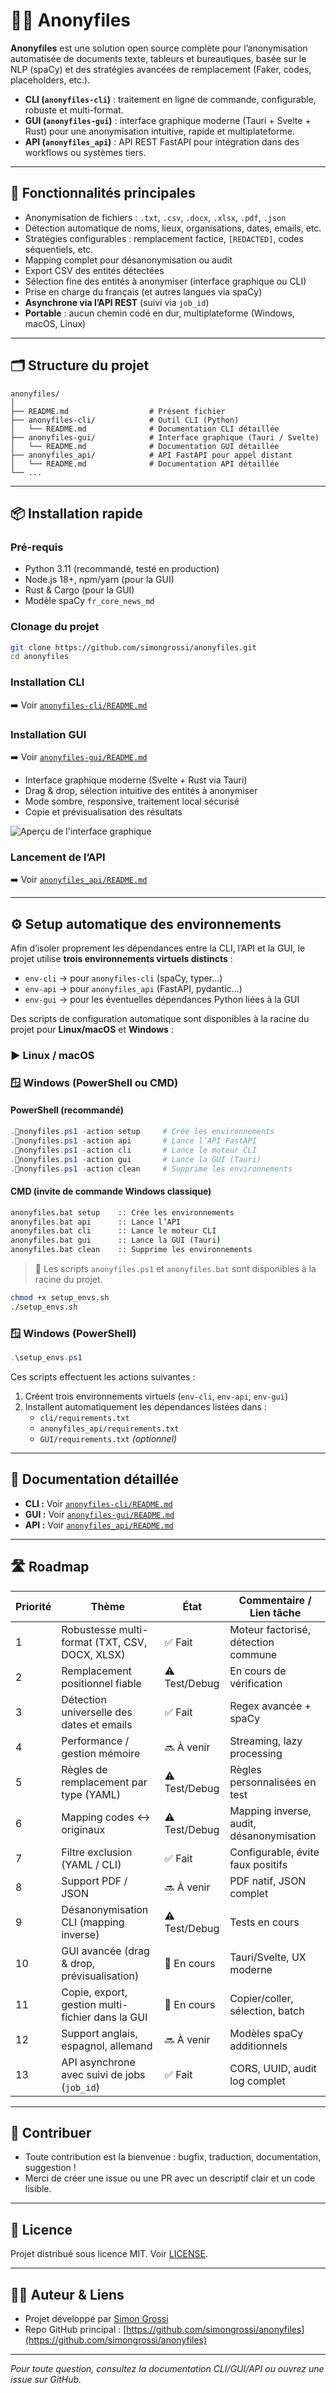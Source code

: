 # 🕵️‍♂️ Anonyfiles

**Anonyfiles** est une solution open source complète pour l’anonymisation automatisée de documents texte, tableurs et bureautiques, basée sur le NLP (spaCy) et des stratégies avancées de remplacement (Faker, codes, placeholders, etc.).

* **CLI (`anonyfiles-cli`)** : traitement en ligne de commande, configurable, robuste et multi-format.
* **GUI (`anonyfiles-gui`)** : interface graphique moderne (Tauri + Svelte + Rust) pour une anonymisation intuitive, rapide et multiplateforme.
* **API (`anonyfiles_api`)** : API REST FastAPI pour intégration dans des workflows ou systèmes tiers.

---

## 🚀 Fonctionnalités principales

* Anonymisation de fichiers : `.txt`, `.csv`, `.docx`, `.xlsx`, `.pdf`, `.json`
* Détection automatique de noms, lieux, organisations, dates, emails, etc.
* Stratégies configurables : remplacement factice, `[REDACTED]`, codes séquentiels, etc.
* Mapping complet pour désanonymisation ou audit
* Export CSV des entités détectées
* Sélection fine des entités à anonymiser (interface graphique ou CLI)
* Prise en charge du français (et autres langues via spaCy)
* **Asynchrone via l’API REST** (suivi via `job_id`)
* **Portable** : aucun chemin codé en dur, multiplateforme (Windows, macOS, Linux)

---

## 🗂️ Structure du projet

```plaintext
anonyfiles/
│
├── README.md                  # Présent fichier
├── anonyfiles-cli/            # Outil CLI (Python)
│   └── README.md              # Documentation CLI détaillée
├── anonyfiles-gui/            # Interface graphique (Tauri / Svelte)
│   └── README.md              # Documentation GUI détaillée
├── anonyfiles_api/            # API FastAPI pour appel distant
│   └── README.md              # Documentation API détaillée
└── ...
```

---

## 📦 Installation rapide

### Pré-requis

* Python 3.11 (recommandé, testé en production)
* Node.js 18+, npm/yarn (pour la GUI)
* Rust & Cargo (pour la GUI)
* Modèle spaCy `fr_core_news_md`

### Clonage du projet

```bash
git clone https://github.com/simongrossi/anonyfiles.git
cd anonyfiles
```

### Installation CLI

➡️ Voir [`anonyfiles-cli/README.md`](anonyfiles-cli/README.md)

### Installation GUI

➡️ Voir [`anonyfiles-gui/README.md`](anonyfiles-gui/README.md)

- Interface graphique moderne (Svelte + Rust via Tauri)
- Drag & drop, sélection intuitive des entités à anonymiser
- Mode sombre, responsive, traitement local sécurisé
- Copie et prévisualisation des résultats

![Aperçu de l'interface graphique](https://i.imgur.com/OEq7Q9W.jpeg)

### Lancement de l’API

➡️ Voir [`anonyfiles_api/README.md`](anonyfiles_api/README.md)

---

## ⚙️ Setup automatique des environnements

Afin d’isoler proprement les dépendances entre la CLI, l’API et la GUI, le projet utilise **trois environnements virtuels distincts** :

- `env-cli` → pour `anonyfiles-cli` (spaCy, typer…)
- `env-api` → pour `anonyfiles_api` (FastAPI, pydantic…)
- `env-gui` → pour les éventuelles dépendances Python liées à la GUI

Des scripts de configuration automatique sont disponibles à la racine du projet pour **Linux/macOS** et **Windows** :

### ▶️ Linux / macOS
### 🪟 Windows (PowerShell ou CMD)

#### PowerShell (recommandé)

```powershell
.nonyfiles.ps1 -action setup     # Crée les environnements
.nonyfiles.ps1 -action api       # Lance l’API FastAPI
.nonyfiles.ps1 -action cli       # Lance le moteur CLI
.nonyfiles.ps1 -action gui       # Lance la GUI (Tauri)
.nonyfiles.ps1 -action clean     # Supprime les environnements
```

#### CMD (invite de commande Windows classique)

```cmd
anonyfiles.bat setup    :: Crée les environnements
anonyfiles.bat api      :: Lance l’API
anonyfiles.bat cli      :: Lance le moteur CLI
anonyfiles.bat gui      :: Lance la GUI (Tauri)
anonyfiles.bat clean    :: Supprime les environnements
```

> 📁 Les scripts `anonyfiles.ps1` et `anonyfiles.bat` sont disponibles à la racine du projet.


```bash
chmod +x setup_envs.sh
./setup_envs.sh
```

### 🪟 Windows (PowerShell)

```powershell
.\setup_envs.ps1
```

Ces scripts effectuent les actions suivantes :

1. Créent trois environnements virtuels (`env-cli`, `env-api`, `env-gui`)
2. Installent automatiquement les dépendances listées dans :
   - `cli/requirements.txt`
   - `anonyfiles_api/requirements.txt`
   - `GUI/requirements.txt` *(optionnel)*

---

## 📖 Documentation détaillée

* **CLI :** Voir [`anonyfiles-cli/README.md`](anonyfiles-cli/README.md)
* **GUI :** Voir [`anonyfiles-gui/README.md`](anonyfiles-gui/README.md)
* **API :** Voir [`anonyfiles_api/README.md`](anonyfiles_api/README.md)

---

## 🛣️ Roadmap

| Priorité | Thème                                                | État           | Commentaire / Lien tâche                          |
|----------|------------------------------------------------------|----------------|---------------------------------------------------|
| 1        | Robustesse multi-format (TXT, CSV, DOCX, XLSX)       | ✅ Fait        | Moteur factorisé, détection commune               |
| 2        | Remplacement positionnel fiable                      | ⚠️ Test/Debug  | En cours de vérification                          |
| 3        | Détection universelle des dates et emails            | ✅ Fait        | Regex avancée + spaCy                             |
| 4        | Performance / gestion mémoire                        | 🔜 À venir     | Streaming, lazy processing                        |
| 5        | Règles de remplacement par type (YAML)               | ⚠️ Test/Debug  | Règles personnalisées en test                     |
| 6        | Mapping codes <-> originaux                          | ⚠️ Test/Debug  | Mapping inverse, audit, désanonymisation          |
| 7        | Filtre exclusion (YAML / CLI)                        | ✅ Fait        | Configurable, évite faux positifs                 |
| 8        | Support PDF / JSON                                   | 🔜 À venir     | PDF natif, JSON complet                           |
| 9        | Désanonymisation CLI (mapping inverse)               | ⚠️ Test/Debug  | Tests en cours                                    |
| 10       | GUI avancée (drag & drop, prévisualisation)          | 🚧 En cours    | Tauri/Svelte, UX moderne                          |
| 11       | Copie, export, gestion multi-fichier dans la GUI     | 🚧 En cours    | Copier/coller, sélection, batch                   |
| 12       | Support anglais, espagnol, allemand                  | 🔜 À venir     | Modèles spaCy additionnels                        |
| 13       | API asynchrone avec suivi de jobs (`job_id`)         | ✅ Fait        | CORS, UUID, audit log complet                     |

---

## 🤝 Contribuer

* Toute contribution est la bienvenue : bugfix, traduction, documentation, suggestion !
* Merci de créer une issue ou une PR avec un descriptif clair et un code lisible.

---

## 📄 Licence

Projet distribué sous licence MIT. Voir [LICENSE](LICENSE).

---

## 👨‍💻 Auteur & Liens

* Projet développé par [Simon Grossi](https://github.com/simongrossi)
* Repo GitHub principal : [https://github.com/simongrossi/anonyfiles](https://github.com/simongrossi/anonyfiles)

---

*Pour toute question, consultez la documentation CLI/GUI/API ou ouvrez une issue sur GitHub.*
